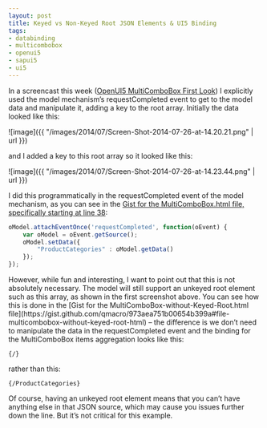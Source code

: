 ```yaml
---
layout: post
title: Keyed vs Non-Keyed Root JSON Elements & UI5 Binding
tags:
- databinding
- multicombobox
- openui5
- sapui5
- ui5
---
```



In a screencast this week ([OpenUI5 MultiComboBox First Look](https://www.youtube.com/watch?v=0UIyKoiZ-gE)) I explicitly used the model mechanism’s requestCompleted event to get to the model data and manipulate it, adding a key to the root array. Initially the data looked like this:

![image]({{ "/images/2014/07/Screen-Shot-2014-07-26-at-14.20.21.png" | url }})

and I added a key to this root array so it looked like this:

![image]({{ "/images/2014/07/Screen-Shot-2014-07-26-at-14.23.44.png" | url }})

I did this programmatically in the requestCompleted event of the model mechanism, as you can see in the [Gist for the MultiComboBox.html file, specifically starting at line 38](https://gist.github.com/qmacro/973aea751b00654b399a#file-multicombobox-html-L38):

```javascript
oModel.attachEventOnce('requestCompleted', function(oEvent) {
	var oModel = oEvent.getSource();
	oModel.setData({
		"ProductCategories" : oModel.getData()
	});
});
```

</div>However, while fun and interesting, I want to point out that this is not absolutely necessary. The model will still support an unkeyed root element such as this array, as shown in the first screenshot above. You can see how this is done in the [Gist for the MultiComboBox-without-Keyed-Root.html file](https://gist.github.com/qmacro/973aea751b00654b399a#file-multicombobox-without-keyed-root-html) – the difference is we don’t need to manipulate the data in the requestCompleted event and the binding for the MultiComboBox items aggregation looks like this:

```
{/}
```

rather than this:

```
{/ProductCategories}
```

Of course, having an unkeyed root element means that you can’t have anything else in that JSON source, which may cause you issues further down the line. But it’s not critical for this example.


